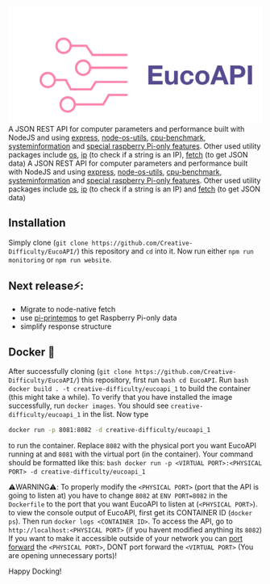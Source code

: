 ![](assets/logo-readme.png)
A JSON REST API for computer parameters and performance built with NodeJS and using [express](https://www.npmjs.com/package/express), [node-os-utils](https://www.npmjs.com/package/node-os-utils), [cpu-benchmark](https://www.npmjs.com/package/cpu-benchmark), [systeminformation](https://www.npmjs.com/package/systeminformation) and [special raspberry Pi-only features](https://www.npmjs.com/package/detect-rpi). Other used utility packages include [os](https://www.npmjs.com/package/os), [ip](https://www.npmjs.com/package/ip) (to check if a string is an IP), [fetch](https://www.npmjs.com/package/node-fetch) (to get JSON data)
   A JSON REST API for computer parameters and performance built with NodeJS and using [express](https://www.npmjs.com/package/express), [node-os-utils](https://www.npmjs.com/package/node-os-utils), [cpu-benchmark](https://www.npmjs.com/package/cpu-benchmark), [systeminformation](https://www.npmjs.com/package/systeminformation) and [special raspberry Pi-only features](https://www.npmjs.com/package/detect-rpi). Other used utility packages include [os](https://www.npmjs.com/package/os), [ip](https://www.npmjs.com/package/ip) (to check if a string is an IP) and [fetch](https://www.npmjs.com/package/node-fetch) (to get JSON data)

 ## Installation
 Simply clone (```git clone https://github.com/Creative-Difficulty/EucoAPI/```) this repository and ```cd``` into it. Now run either ```npm run monitoring``` or ```npm run website```.
  
## Next release⚡️:
* Migrate to node-native fetch
* use [pi-printemps](https://www.npmjs.com/package/pi-printemps) to get Raspberry Pi-only data
* simplify response structure
 
## Docker 🐳
 
 After successfully cloning (```git clone https://github.com/Creative-Difficulty/EucoAPI/```) this repository, first run ```bash cd EucoAPI```.
 Run ```bash
 docker build . -t creative-difficulty/eucoapi_1``` to build the container (this might take a while). To verify that you have installed the image successfully, run ```docker images```. You should see ```creative-difficulty/eucoapi_1``` in the list.
Now type 
 ```bash
docker run -p 8081:8082 -d creative-difficulty/eucoapi_1
 ```
 to run the container.
 Replace ```8082``` with the physical port you want EucoAPI running at and ```8081``` with the virtual port (in the container).
 Your command should be formatted like this: 
 ```bash docker run -p <VIRTUAL PORT>:<PHYSICAL PORT> -d creative-difficulty/eucoapi_1```
 
 ⚠️WARNING⚠️: To properly modify the ```<PHYSICAL PORT>``` (port that the API is going to listen at) you have to change ```8082``` at ```ENV PORT=8082``` in the ```Dockerfile``` to the port that you want EucoAPI to listen at (```<PHYSICAL PORT>```).
 to view the console output of EucoAPI, first get its CONTAINER ID (```docker ps```).
 Then run ```docker logs <CONTAINER ID>```.
 To access the API, go to ```http://localhost:<PHYSICAL PORT>``` (if you havent modified anything its ```8082```)
 If you want to make it accessible outside of your network you can [port forward](https://portforward.com) the ```<PHYSICAL PORT>```, DONT port forward the ```<VIRTUAL PORT>``` (You are opening unnecessary ports)!
 
 Happy Docking!
